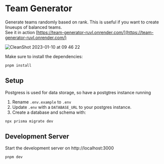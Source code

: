 # Team Generator
Generate teams randomly based on rank. This is useful if you want to create linueups of balanced teams.<br>
See it in action [https://team-generator-ruvl.onrender.com/](https://team-generator-ruvl.onrender.com/)


![CleanShot 2023-01-10 at 09 46 22](https://user-images.githubusercontent.com/928780/211582978-803c3a4a-3ce9-4187-97e5-83897c8283cd.gif)


Make sure to install the dependencies:

```bash
pnpm install
```

## Setup
Postgress is used for data storage, so have a postgtres instance running

1. Rename `.env.example` to `.env`
2. Update `.env` with  a `DATABASE_URL` to your postgres instance.
3. Create a database and schema with:

```bash
npx prisma migrate dev
```

## Development Server

Start the development server on http://localhost:3000

```bash
pnpm dev
```
